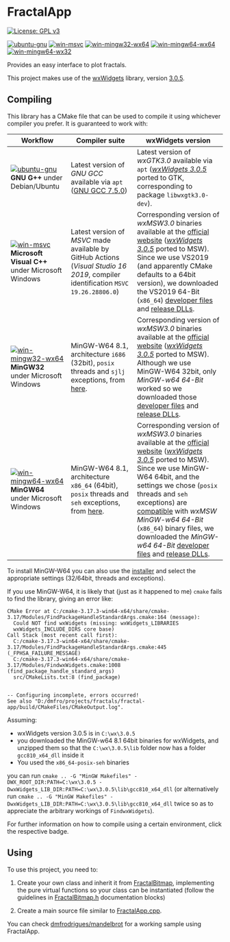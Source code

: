 # FractalApp

[![License: GPL v3](https://img.shields.io/badge/License-GPLv3-blue.svg)](https://www.gnu.org/licenses/gpl-3.0)

[![ubuntu-gnu](https://github.com/dmfrodrigues/fractal-app/workflows/ubuntu-gnu/badge.svg)](.github/workflows/ubuntu-gnu)
[![win-msvc](https://github.com/dmfrodrigues/fractal-app/workflows/win-msvc/badge.svg)](.github/workflows/win-msvc)
[![win-mingw32-wx64](https://github.com/dmfrodrigues/fractal-app/workflows/win-mingw32-wx64/badge.svg)](.github/workflows/win-mingw32-wx64)
[![win-mingw64-wx64](https://github.com/dmfrodrigues/fractal-app/workflows/win-mingw64-wx64/badge.svg)](.github/workflows/win-mingw64-wx64)
[![win-mingw64-wx32](https://github.com/dmfrodrigues/fractal-app/workflows/win-mingw64-wx32/badge.svg)](.github/workflows/win-mingw64-wx32)

Provides an easy interface to plot fractals.

This project makes use of the [wxWidgets](https://www.wxwidgets.org/) library, version [3.0.5](https://www.wxwidgets.org/downloads/).

## Compiling

This library has a CMake file that can be used to compile it using whichever compiler you prefer. It is guaranteed to work with:

| Workflow | Compiler suite | wxWidgets version |
|----------|----------------|-------------------|
| [![ubuntu-gnu](https://github.com/dmfrodrigues/fractal-app/workflows/ubuntu-gnu/badge.svg)](.github/workflows/ubuntu-gnu) **GNU G++** under Debian/Ubuntu | Latest version of *GNU GCC* available via `apt` ([GNU GCC 7.5.0](https://gcc.gnu.org/gcc-7/)) | Latest version of *wxGTK3.0* available via `apt` ([*wxWidgets 3.0.5*](https://www.wxwidgets.org/downloads/) ported to GTK, corresponding to package `libwxgtk3.0-dev`). |
| [![win-msvc](https://github.com/dmfrodrigues/fractal-app/workflows/win-msvc/badge.svg)](.github/workflows/win-msvc) **Microsoft Visual C++** under Microsoft Windows | Latest version of *MSVC* made available by GitHub Actions (*Visual Studio 16 2019*, compiler identification `MSVC 19.26.28806.0`) | Corresponding version of *wxMSW3.0* binaries available at the [official website](https://www.wxwidgets.org/) ([*wxWidgets 3.0.5*](https://www.wxwidgets.org/downloads/) ported to MSW). Since we use VS2019 (and apparently CMake defaults to a 64bit version), we downloaded the VS2019 64-Bit (`x86_64`) [developer files](https://github.com/wxWidgets/wxWidgets/releases/download/v3.0.5/wxMSW-3.0.5_vc142_x64_Dev.7z) and [release DLLs](https://github.com/wxWidgets/wxWidgets/releases/download/v3.0.5/wxMSW-3.0.5_vc142_x64_ReleaseDLL.7z). | 
| [![win-mingw32-wx64](https://github.com/dmfrodrigues/fractal-app/workflows/win-mingw32-wx64/badge.svg)](.github/workflows/win-mingw32-wx64) **MinGW32** under Microsoft Windows | MinGW-W64 8.1, architecture `i686` (32bit), `posix` threads and `sjlj` exceptions, from [here](https://sourceforge.net/projects/mingw-w64/files/Toolchains%20targetting%20Win32/Personal%20Builds/mingw-builds/8.1.0/threads-posix/sjlj/i686-8.1.0-release-posix-sjlj-rt_v6-rev0.7z). | Corresponding version of *wxMSW3.0* binaries available at the [official website](https://www.wxwidgets.org/) ([*wxWidgets 3.0.5*](https://www.wxwidgets.org/downloads/) ported to MSW). Although we use MinGW-W64 32bit, only *MinGW-w64 64-Bit* worked so we downloaded those [developer files](https://github.com/wxWidgets/wxWidgets/releases/download/v3.0.5/wxMSW-3.0.5_gcc810_x64_Dev.7z) and [release DLLs](https://github.com/wxWidgets/wxWidgets/releases/download/v3.0.5/wxMSW-3.0.5_gcc810_x64_ReleaseDLL.7z). |
| [![win-mingw64-wx64](https://github.com/dmfrodrigues/fractal-app/workflows/win-mingw64-wx64/badge.svg)](.github/workflows/win-mingw64-wx64) **MinGW64** under Microsoft Windows | MinGW-W64 8.1, architecture `x86_64` (64bit), `posix` threads and `seh` exceptions, from [here](https://sourceforge.net/projects/mingw-w64/files/Toolchains%20targetting%20Win64/Personal%20Builds/mingw-builds/8.1.0/threads-posix/seh/x86_64-8.1.0-release-posix-seh-rt_v6-rev0.7z). | Corresponding version of *wxMSW3.0* binaries available at the [official website](https://www.wxwidgets.org/) ([*wxWidgets 3.0.5*](https://www.wxwidgets.org/downloads/) ported to MSW). Since we use MinGW-W64 64bit, and the settings we chose (`posix` threads and `seh` exceptions) are [compatible](https://github.com/wxWidgets/wxWidgets/releases/tag/v3.0.5/) with *wxMSW MinGW-w64 64-Bit* (`x86_64`) binary files, we downloaded the *MinGW-w64 64-Bit* [developer files](https://github.com/wxWidgets/wxWidgets/releases/download/v3.0.5/wxMSW-3.0.5_gcc810_x64_Dev.7z) and [release DLLs](https://github.com/wxWidgets/wxWidgets/releases/download/v3.0.5/wxMSW-3.0.5_gcc810_x64_ReleaseDLL.7z). |

To install MinGW-W64 you can also use the [installer](https://sourceforge.net/projects/mingw-w64/files/Toolchains%20targetting%20Win32/Personal%20Builds/mingw-builds/installer/mingw-w64-install.exe) and select the appropriate settings (32/64bit, threads and exceptions).

If you use MinGW-W64, it is likely that (just as it happened to me) `cmake` fails to find the library, giving an error like:

```
CMake Error at C:/cmake-3.17.3-win64-x64/share/cmake-3.17/Modules/FindPackageHandleStandardArgs.cmake:164 (message):
  Could NOT find wxWidgets (missing: wxWidgets_LIBRARIES
  wxWidgets_INCLUDE_DIRS core base)
Call Stack (most recent call first):
  C:/cmake-3.17.3-win64-x64/share/cmake-3.17/Modules/FindPackageHandleStandardArgs.cmake:445 (_FPHSA_FAILURE_MESSAGE)
  C:/cmake-3.17.3-win64-x64/share/cmake-3.17/Modules/FindwxWidgets.cmake:1008 (find_package_handle_standard_args)
  src/CMakeLists.txt:8 (find_package)


-- Configuring incomplete, errors occurred!
See also "D:/dmfro/projects/fractals/fractal-app/build/CMakeFiles/CMakeOutput.log".
```

Assuming:
- wxWidgets version 3.0.5 is in `C:\wx\3.0.5`
- you downloaded the MinGW-w64 8.1 64bit binaries for wxWidgets, and unzipped them so that the `C:\wx\3.0.5\lib` folder now has a folder `gcc810_x64_dll` inside it
- You used the `x86_64-posix-seh` binaries

you can run `cmake .. -G "MinGW Makefiles" -DWX_ROOT_DIR:PATH=C:\wx\3.0.5 -DwxWidgets_LIB_DIR:PATH=C:\wx\3.0.5\lib\gcc810_x64_dll` (or alternatively run `cmake .. -G "MinGW Makefiles" -DwxWidgets_LIB_DIR:PATH=C:\wx\3.0.5\lib\gcc810_x64_dll` twice so as to appreciate the arbitrary workings of `FindwxWidgets`).

For further information on how to compile using a certain environment, click the respective badge.

## Using

To use this project, you need to:

1. Create your own class and inherit it from [FractalBitmap](include/FractalBitmap.h), implementing the pure virtual functions so your class can be instantiated (follow the guidelines in [FractalBitmap.h](include/FractalBitmap.h) documentation blocks)

2. Create a main source file similar to [FractalApp.cpp](FractalApp.cpp).

You can check [dmfrodrigues/mandelbrot](https://github.com/dmfrodrigues/mandelbrot) for a working sample using FractalApp.
